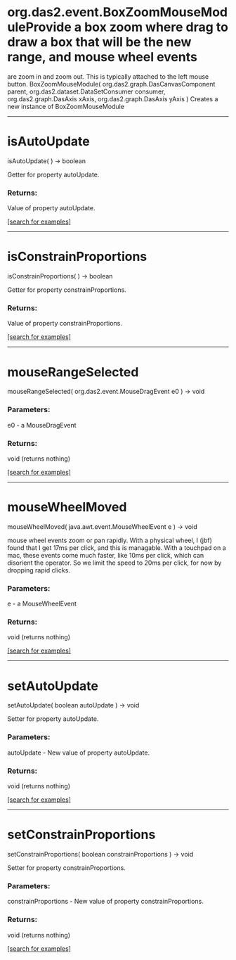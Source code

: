 # org.das2.event.BoxZoomMouseModuleProvide a box zoom where drag to draw a box that will be the new range, and mouse wheel events
 are zoom in and zoom out.  This is typically attached to the left mouse button.
BoxZoomMouseModule( org.das2.graph.DasCanvasComponent parent, org.das2.dataset.DataSetConsumer consumer, org.das2.graph.DasAxis xAxis, org.das2.graph.DasAxis yAxis )
Creates a new instance of BoxZoomMouseModule

***
<a name="isAutoUpdate"></a>
# isAutoUpdate
isAutoUpdate(  ) &rarr; boolean

Getter for property autoUpdate.

### Returns:
Value of property autoUpdate.

<a href="https://github.com/autoplot/dev/search?q=isAutoUpdate&unscoped_q=isAutoUpdate">[search for examples]</a>

***
<a name="isConstrainProportions"></a>
# isConstrainProportions
isConstrainProportions(  ) &rarr; boolean

Getter for property constrainProportions.

### Returns:
Value of property constrainProportions.

<a href="https://github.com/autoplot/dev/search?q=isConstrainProportions&unscoped_q=isConstrainProportions">[search for examples]</a>

***
<a name="mouseRangeSelected"></a>
# mouseRangeSelected
mouseRangeSelected( org.das2.event.MouseDragEvent e0 ) &rarr; void



### Parameters:
e0 - a MouseDragEvent

### Returns:
void (returns nothing)


<a href="https://github.com/autoplot/dev/search?q=mouseRangeSelected&unscoped_q=mouseRangeSelected">[search for examples]</a>

***
<a name="mouseWheelMoved"></a>
# mouseWheelMoved
mouseWheelMoved( java.awt.event.MouseWheelEvent e ) &rarr; void

mouse wheel events zoom or pan rapidly.  With a physical wheel, I (jbf) found
 that I get 17ms per click, and this is managable.  With a touchpad on a mac,
 these events come much faster, like 10ms per click, which can disorient the
 operator.  So we limit the speed to 20ms per click, for now by dropping
 rapid clicks.

### Parameters:
e - a MouseWheelEvent

### Returns:
void (returns nothing)


<a href="https://github.com/autoplot/dev/search?q=mouseWheelMoved&unscoped_q=mouseWheelMoved">[search for examples]</a>

***
<a name="setAutoUpdate"></a>
# setAutoUpdate
setAutoUpdate( boolean autoUpdate ) &rarr; void

Setter for property autoUpdate.

### Parameters:
autoUpdate - New value of property autoUpdate.

### Returns:
void (returns nothing)


<a href="https://github.com/autoplot/dev/search?q=setAutoUpdate&unscoped_q=setAutoUpdate">[search for examples]</a>

***
<a name="setConstrainProportions"></a>
# setConstrainProportions
setConstrainProportions( boolean constrainProportions ) &rarr; void

Setter for property constrainProportions.

### Parameters:
constrainProportions - New value of property constrainProportions.

### Returns:
void (returns nothing)


<a href="https://github.com/autoplot/dev/search?q=setConstrainProportions&unscoped_q=setConstrainProportions">[search for examples]</a>

